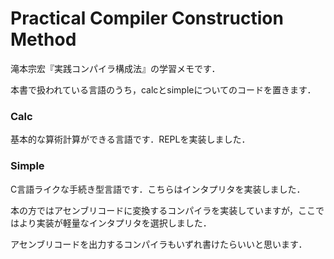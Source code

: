 # Practical Compiler Construction Method

滝本宗宏『実践コンパイラ構成法』の学習メモです．

本書で扱われている言語のうち，calcとsimpleについてのコードを置きます．


### Calc
基本的な算術計算ができる言語です．REPLを実装しました．

### Simple
C言語ライクな手続き型言語です．こちらはインタプリタを実装しました．

本の方ではアセンブリコードに変換するコンパイラを実装していますが，ここではより実装が軽量なインタプリタを選択しました．

アセンブリコードを出力するコンパイラもいずれ書けたらいいと思います．
